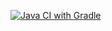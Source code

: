 [![Java CI with Gradle](https://github.com/LubovKrash/app-ibank-build-for-testers/actions/workflows/gradle.yml/badge.svg)](https://github.com/LubovKrash/app-ibank-build-for-testers/actions/workflows/gradle.yml)
